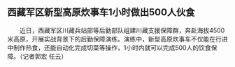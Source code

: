 ## 西藏军区新型高原炊事车1小时做出500人伙食
　　近日，西藏军区川藏兵站部等后勤部队组建川藏支援保障群，奔赴海拔4500米高原，开展实战背景下的后勤保障演练。演练中，新型高原炊事车不仅能在行进中制作热食，还能自动化完成切菜等操作，1小时内就可以完成500人的饮食保障。（记者郭宏 任云） 

